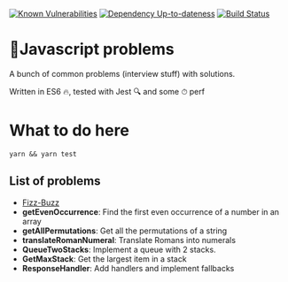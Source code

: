 [![Known Vulnerabilities][snyk-image]][snyk-url]
[![Dependency Up-to-dateness][david-image]][david-url]
[![Build Status](https://travis-ci.org/albinotonnina/javascript-problems.svg?branch=master)](https://travis-ci.org/albinotonnina/javascript-problems)

# 🤯Javascript problems
A bunch of common problems (interview stuff) with solutions. 

Written in ES6 🔥, tested with Jest 🔍 and some ⏱ perf 


# What to do here
`yarn && yarn test`

## List of problems 
* [Fizz-Buzz](src/FizzBuzz)
* **getEvenOccurrence**: Find the first even occurrence of a number in an array
* **getAllPermutations**: Get all the permutations of a string
* **translateRomanNumeral**: Translate Romans into numerals
* **QueueTwoStacks**: Implement a queue with 2 stacks.
* **GetMaxStack**: Get the largest item in a stack
* **ResponseHandler**: Add handlers and implement fallbacks


[snyk-image]: https://snyk.io/test/github/albinotonnina/javascript-problems/badge.svg
[snyk-url]: https://snyk.io/test/github/albinotonnina/javascript-problems
[david-image]: https://david-dm.org/albinotonnina/javascript-problems.svg
[david-url]: https://david-dm.org/albinotonnina/javascript-problems